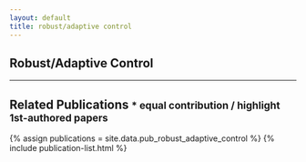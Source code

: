 ```yaml
---
layout: default
title: robust/adaptive control
---
```


## Robust/Adaptive Control

<!-- INTRO -->

---

## Related Publications <small>* equal contribution / highlight 1st-authored papers </small>
{% assign publications = site.data.pub_robust_adaptive_control %}
{% include publication-list.html %}